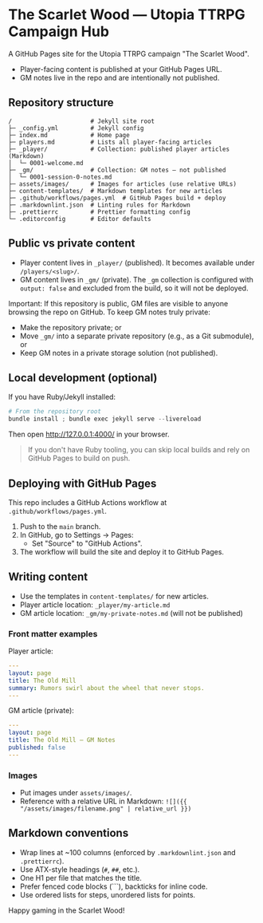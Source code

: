 # The Scarlet Wood — Utopia TTRPG Campaign Hub

A GitHub Pages site for the Utopia TTRPG campaign "The Scarlet Wood".

- Player-facing content is published at your GitHub Pages URL.
- GM notes live in the repo and are intentionally not published.

## Repository structure

```
/                      # Jekyll site root
├─ _config.yml         # Jekyll config
├─ index.md            # Home page
├─ players.md          # Lists all player-facing articles
├─ _player/            # Collection: published player articles (Markdown)
│  └─ 0001-welcome.md
├─ _gm/                # Collection: GM notes — not published
│  └─ 0001-session-0-notes.md
├─ assets/images/      # Images for articles (use relative URLs)
├─ content-templates/  # Markdown templates for new articles
├─ .github/workflows/pages.yml  # GitHub Pages build + deploy
├─ .markdownlint.json  # Linting rules for Markdown
├─ .prettierrc         # Prettier formatting config
└─ .editorconfig       # Editor defaults
```

## Public vs private content

- Player content lives in `_player/` (published). It becomes available under `/players/<slug>/`.
- GM content lives in `_gm/` (private). The `_gm` collection is configured with `output: false` and excluded from the build, so it will not be deployed.

Important: If this repository is public, GM files are visible to anyone browsing the repo on GitHub. To keep GM notes truly private:
- Make the repository private; or
- Move `_gm/` into a separate private repository (e.g., as a Git submodule), or
- Keep GM notes in a private storage solution (not published).

## Local development (optional)

If you have Ruby/Jekyll installed:

```powershell
# From the repository root
bundle install ; bundle exec jekyll serve --livereload
```

Then open http://127.0.0.1:4000/ in your browser.

> If you don't have Ruby tooling, you can skip local builds and rely on GitHub Pages to build on push.

## Deploying with GitHub Pages

This repo includes a GitHub Actions workflow at `.github/workflows/pages.yml`.

1. Push to the `main` branch.
2. In GitHub, go to Settings → Pages:
   - Set "Source" to "GitHub Actions".
3. The workflow will build the site and deploy it to GitHub Pages.

## Writing content

- Use the templates in `content-templates/` for new articles.
- Player article location: `_player/my-article.md`
- GM article location: `_gm/my-private-notes.md` (will not be published)

### Front matter examples

Player article:

```yaml
---
layout: page
title: The Old Mill
summary: Rumors swirl about the wheel that never stops.
---
```

GM article (private):

```yaml
---
layout: page
title: The Old Mill — GM Notes
published: false
---
```

### Images

- Put images under `assets/images/`.
- Reference with a relative URL in Markdown:
  `![]({{ "/assets/images/filename.png" | relative_url }})`

## Markdown conventions

- Wrap lines at ~100 columns (enforced by `.markdownlint.json` and `.prettierrc`).
- Use ATX-style headings (`#`, `##`, etc.).
- One H1 per file that matches the title.
- Prefer fenced code blocks (```), backticks for inline code.
- Use ordered lists for steps, unordered lists for points.

Happy gaming in the Scarlet Wood!

